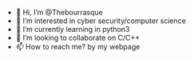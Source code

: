 - 👋 Hi, I’m @Thebourrasque
- 👀 I’m interested in cyber security/computer science
- 🌱 I’m currently learning in python3
- 💞️ I’m looking to collaborate on C/C++
- 📫 How to reach me? by my webpage

<!---
Thebourrasque/Thebourrasque is a ✨ special ✨ repository because its `README.md` (this file) appears on your GitHub profile.
You can click the Preview link to take a look at your changes.
--->
